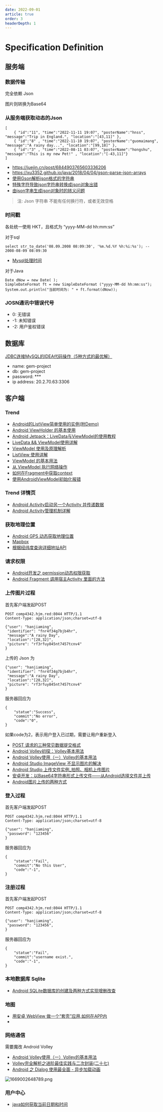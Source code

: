 ```yaml
---
date: 2022-09-01
article: true
order: 3
headerDepth: 1
---
```


# Specification Definition

## 服务端

### 数据传输

完全依赖 Json

图片则转换为Base64

### 从服务端获取动态的Json

```
[
    { "id":"11", "time":"2022-11-11 19:07", "posterName":"hnss", "message":"Trip in England.", "location":"[43,11]" },
    { "id":"8" , "time":"2022-11-10 19:07", "posterName":"guomaimang", "message":"A rainy day...", "location":"[99,18]" },
    { "id":"3" , "time":"2022-08-11 03:07", "posterName":"hongshu", "message":"This is my new Pet!" , "location":"[-43,11]"}
]
```

- https://juejin.cn/post/6844903765603336206
- https://xu3352.github.io/java/2018/04/04/gson-parse-json-arrays
- [使用Gson解析json格式的字符串](https://blog.csdn.net/wjr1949/article/details/72685113)
- [特殊字符导致json字符串转换成json对象出错](https://cloud.tencent.com/developer/article/1674348)
- [由json字串生成json对象时的转义问题](https://blog.csdn.net/k469785635/article/details/72910629)

> 注: Json 字符串 不能有任何换行符，或者无效空格

### 时间戳

各处统一使用 HKT，且格式为 “yyyy-MM-dd hh:mm:ss”

对于sql

```
select str_to_date('08.09.2008 08:09:30', '%m.%d.%Y %h:%i:%s'); -- 2008-08-09 08:09:30
```

- [Mysql处理时间](https://www.cnblogs.com/ggjucheng/p/3352280.html)

对于Java

```
Date dNow = new Date( );
SimpleDateFormat ft = new SimpleDateFormat ("yyyy-MM-dd hh:mm:ss");
System.out.println("当前时间为: " + ft.format(dNow));
```

### JOSN通讯中错误代号

- 0: 无错误
- -1: 未知错误
- -2: 用户鉴权错误

## 数据库

[JDBC连接MySQL的IDEA代码操作（5种方式的最优解）](https://blog.csdn.net/wx1528159409/article/details/87779523)

- name: gem-project
- db: gem-project
- password: ***
- ip address: 20.2.70.63:3306

## 客户端

### Trend

- [Android的ListView简单使用的实例(附Demo)](https://blog.csdn.net/qq_36243942/article/details/82085986)
- [Android ViewHolder 的基本使用](https://www.jianshu.com/p/a14feb480804)
- [Android Jetpack：LiveData与ViewModel的使用教程](https://blog.csdn.net/PYJTRK/article/details/122754438)
- [LiveData && ViewModel使用详解](https://juejin.cn/post/6844903814173212680#heading-7)
- [ViewModel 使用及原理解析](https://juejin.cn/post/6844903801044877325)
- [ListView 使用详解](https://juejin.cn/post/6844903911401193479#heading-14)
- [ViewModel 的基本用法](https://blog.csdn.net/u010356768/article/details/109671555)
- [从 ViewModel 执行网络操作](https://stackoverflow.com/questions/46583131/performing-network-operations-from-viewmodel)
- [如何在Fragment中获取context](https://blog.csdn.net/DeMonliuhui/article/details/51511136)
- [使用AndroidViewModel初始化报错](https://blog.51cto.com/u_15249199/2846234)

### Trend 详情页

- [Android Activity启动另一个Activity 并传递数据](https://blog.csdn.net/kidults/article/details/80777025)
- [Android Activity管理机制详解](https://blog.51cto.com/shanyou/3310370)

### 获取地理位置

- [Android GPS 动态获取地理位置](https://www.twle.cn/l/yufei/android/android-basic-gps-dynamic.html)
- [Mapbox](https://docs.mapbox.com/mapbox-gl-js/example/custom-marker-icons/)
- [根据经纬度查询详细地址API](https://apis.map.qq.com/ws/geocoder/v1?location=22.287502,114.149268&get_poi=0&key=OA4BZ-FX43U-E5VV2-45M6S-C4HD3-NIFFI&output=json)

### 请求权限

- [Android开发之 permission动态权限获取](https://blog.51cto.com/u_14397532/5058241)
- [Android Fragment 调用宿主Activity 里面的方法](https://blog.csdn.net/qq_33210042/article/details/108472447)

### 上传图片过程

首先客户端发起POST

```
POST comp4342.hjm.red:8044 HTTP/1.1 
Content-Type: application/json;charset=utf-8

{"user": "hanjiaming", 
 "identifier": "fnr4f34g7bjb4hr", 
 "message":"A rainy Day", 
 "location":"[28,32]",
 "picture": "rf3rfuy845nt7457tcnv4"
}
```

上传的 Json 为

```
{"user": "hanjiaming", 
 "identifier": "fnr4f34g7bjb4hr", 
 "message":"A rainy Day", 
 "location":"[28,32]",
 "picture": "rf3rfuy845nt7457tcnv4"
}
```

服务器回应为

```
{
    "statue":"Success",
    "commit":"No error",
    "code":"0",
}
```

如果code为2，表示用户登入已过期，需要让用户重新登入

- [POST 请求的三种常见数据提交格式](https://segmentfault.com/a/1190000019508338)
- [Android Volley初探：Volley基本用法](https://www.jianshu.com/p/5dd50bcbcd6d)
- [Android Volley使用（一）Volley的基本用法](https://blog.csdn.net/u010356768/article/details/87720280)
- [Android Studio ImageView 不显示图片的解决](https://blog.csdn.net/weixin_chen/article/details/105909185)
- [Android Studio 上传文件实例_拍照、相机上传图片](https://www.jianshu.com/p/32ecd705caa9)
- [安卓开发：以Base64字符串形式上传文件——从Android选择文件并上传](https://blog.csdn.net/freezingxu/article/details/77923023)
- [Android图片上传的两种方式](https://blog.csdn.net/haoyuegongzi/article/details/120903881)

### 登入过程

首先客户端发起POST

```
POST comp4342.hjm.red:8044 HTTP/1.1 
Content-Type: application/json;charset=utf-8

{"user": "hanjiaming", 
 "password": "123456"
}
```

服务器回应为

```
{
    "statue":"Fail",
    "commit":"No this User",
    "code":"-1",
}
```

### 注册过程

首先客户端发起POST

```
POST comp4342.hjm.red:8044 HTTP/1.1 
Content-Type: application/json;charset=utf-8

{"user": "hanjiaming", 
 "password": "123456",
}
```

服务器回应为

```
{
    "statue":"Fail",
    "commit":"username exist.",
    "code":"-1",
}
```

### 本地数据库 Sqlite

- [Android SQLite数据库的创建及两种方式实现增删改查](https://blog.csdn.net/ezconn/article/details/108655624)

### 地图

- [用安卓 WebView 做一个“套壳”应用,如何在APP内](https://cloud.tencent.com/developer/article/1674348)
- 

### 网络通信

需要魔改 Android Volley

- [Android Volley使用（一）Volley的基本用法](https://blog.csdn.net/u010356768/article/details/87720280)
- [Volley完全解析之进阶最佳实践与二次封装(二十七)](https://static.kancloud.cn/digest/fastdev4android/109666)
- [Android 之 Dialog 使用最全面 - 异步加载动画](https://juejin.cn/post/7012069081943638023)

![1669002648789.png](https://static-file.hjm.red/2022/11/21/012a0ede440ec.png)

### 用户中心

- [java如何获取当前日期和时间](https://blog.csdn.net/topdeveloperr/article/details/91571311)